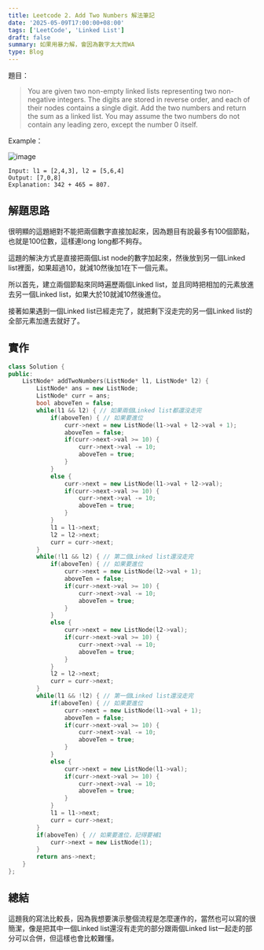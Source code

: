 ```yaml
---
title: Leetcode 2. Add Two Numbers 解法筆記
date: '2025-05-09T17:00:00+08:00'
tags: ['LeetCode', 'Linked List']
draft: false
summary: 如果用暴力解，會因為數字太大而WA
type: Blog
---
```

題目：
> You are given two non-empty linked lists representing two non-negative integers. The digits are stored in reverse order, and each of their nodes contains a single digit. Add the two numbers and return the sum as a linked list.
You may assume the two numbers do not contain any leading zero, except the number 0 itself.

Example：

![image](https://hackmd.io/_uploads/Sk3bEnrlgx.png)

```
Input: l1 = [2,4,3], l2 = [5,6,4]
Output: [7,0,8]
Explanation: 342 + 465 = 807.
```
## 解題思路

很明顯的這題絕對不能把兩個數字直接加起來，因為題目有說最多有100個節點，也就是100位數，這樣連long long都不夠存。

這題的解決方式是直接把兩個List node的數字加起來，然後放到另一個Linked list裡面，如果超過10，就減10然後加1在下一個元素。

所以首先，建立兩個節點來同時遍歷兩個Linked list，並且同時把相加的元素放進去另一個Linked list，如果大於10就減10然後進位。

接著如果遇到一個Linked list已經走完了，就把剩下沒走完的另一個Linked list的全部元素加進去就好了。

## 實作

```cpp
class Solution {
public:
    ListNode* addTwoNumbers(ListNode* l1, ListNode* l2) {
        ListNode* ans = new ListNode;
        ListNode* curr = ans;
        bool aboveTen = false;
        while(l1 && l2) { // 如果兩個Linked list都還沒走完
            if(aboveTen) { // 如果要進位
                curr->next = new ListNode(l1->val + l2->val + 1);
                aboveTen = false;
                if(curr->next->val >= 10) {
                    curr->next->val -= 10;
                    aboveTen = true;
                }
            }
            else {
                curr->next = new ListNode(l1->val + l2->val);
                if(curr->next->val >= 10) {
                    curr->next->val -= 10;
                    aboveTen = true;
                }
            }
            l1 = l1->next;
            l2 = l2->next;
            curr = curr->next;
        }
        while(!l1 && l2) { // 第二個Linked list還沒走完
            if(aboveTen) { // 如果要進位
                curr->next = new ListNode(l2->val + 1);
                aboveTen = false;
                if(curr->next->val >= 10) {
                    curr->next->val -= 10;
                    aboveTen = true;
                }
            }
            else {
                curr->next = new ListNode(l2->val);
                if(curr->next->val >= 10) {
                    curr->next->val -= 10;
                    aboveTen = true;
                }
            }
            l2 = l2->next;
            curr = curr->next;
        }
        while(l1 && !l2) { // 第一個Linked list還沒走完
            if(aboveTen) { // 如果要進位
                curr->next = new ListNode(l1->val + 1);
                aboveTen = false;
                if(curr->next->val >= 10) {
                    curr->next->val -= 10;
                    aboveTen = true;
                }
            }
            else {
                curr->next = new ListNode(l1->val);
                if(curr->next->val >= 10) {
                    curr->next->val -= 10;
                    aboveTen = true;
                }
            }
            l1 = l1->next;
            curr = curr->next;
        }
        if(aboveTen) { // 如果要進位，記得要補1
            curr->next = new ListNode(1);
        }
        return ans->next;
    }
};
```

## 總結

這題我的寫法比較長，因為我想要演示整個流程是怎麼運作的，當然也可以寫的很簡潔，像是把其中一個Linked list還沒有走完的部分跟兩個Linked list一起走的部分可以合併，但這樣也會比較難懂。

